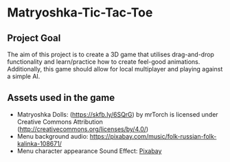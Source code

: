 # Matryoshka-Tic-Tac-Toe
 
## Project Goal
The aim of this project is to create a 3D game that utilises drag-and-drop functionality and learn/practice how to create feel-good animations. Additionally, this game should allow for local multiplayer and playing against a simple AI.

## Assets used in the game
* Matryoshka Dolls: (https://skfb.ly/6SQrG) by mrTorch is licensed under Creative Commons Attribution (http://creativecommons.org/licenses/by/4.0/)
* Menu background audio: https://pixabay.com/music/folk-russian-folk-kalinka-108671/
* Menu character appearance Sound Effect: <a href="https://pixabay.com/sound-effects/?utm_source=link-attribution&utm_medium=referral&utm_campaign=music&utm_content=42410">Pixabay</a>
